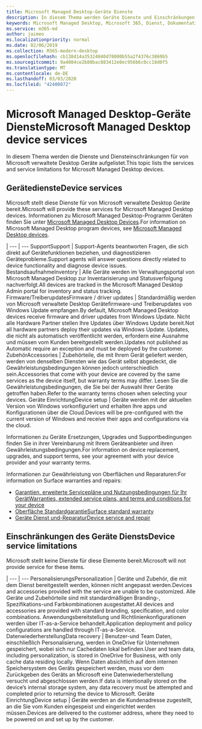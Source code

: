 ```yaml
---
title: Microsoft Managed Desktop-Geräte Dienste
description: In diesem Thema werden Geräte Dienste und Einschränkungen für Microsoft Managed Desktop aufgeführt.
keywords: Microsoft Managed Desktop, Microsoft 365, Dienst, Dokumentation
ms.service: m365-md
author: jaimeo
ms.localizationpriority: normal
ms.date: 02/06/2019
ms.collection: M365-modern-desktop
ms.openlocfilehash: cb138d14a35324840d78000b55a2f4376c3869b5
ms.sourcegitcommit: 9a4084ce2b80bac883412e0ec956b6c0cc18d0f5
ms.translationtype: MT
ms.contentlocale: de-DE
ms.lasthandoff: 03/03/2020
ms.locfileid: "42400872"
---
```

# <a name="microsoft-managed-desktop-device-services"></a><span data-ttu-id="3b04b-104">Microsoft Managed Desktop-Geräte Dienste</span><span class="sxs-lookup"><span data-stu-id="3b04b-104">Microsoft Managed Desktop device services</span></span>

<span data-ttu-id="3b04b-105">In diesem Thema werden die Dienste und Diensteinschränkungen für von Microsoft verwaltete Desktop Geräte aufgelistet.</span><span class="sxs-lookup"><span data-stu-id="3b04b-105">This topic lists the services and service limitations for Microsoft Managed Desktop devices.</span></span>

## <a name="device-services"></a><span data-ttu-id="3b04b-106">Gerätedienste</span><span class="sxs-lookup"><span data-stu-id="3b04b-106">Device services</span></span>

<span data-ttu-id="3b04b-107">Microsoft stellt diese Dienste für von Microsoft verwaltete Desktop Geräte bereit.</span><span class="sxs-lookup"><span data-stu-id="3b04b-107">Microsoft will provide these services for Microsoft Managed Desktop devices.</span></span> <span data-ttu-id="3b04b-108">Informationen zu Microsoft Managed Desktop-Programm Geräten finden Sie unter [Microsoft Managed Desktop Devices](device-list.md).</span><span class="sxs-lookup"><span data-stu-id="3b04b-108">For information on Microsoft Managed Desktop program devices, see [Microsoft Managed Desktop devices](device-list.md).</span></span>

 | 
 --- | ---
<span data-ttu-id="3b04b-109">Support</span><span class="sxs-lookup"><span data-stu-id="3b04b-109">Support</span></span> | <span data-ttu-id="3b04b-110">Support-Agents beantworten Fragen, die sich direkt auf Gerätefunktionen beziehen, und diagnostizieren Geräteprobleme.</span><span class="sxs-lookup"><span data-stu-id="3b04b-110">Support agents will answer questions directly related to device functionality and diagnose device issues.</span></span>
<span data-ttu-id="3b04b-111">Bestandsaufnahme</span><span class="sxs-lookup"><span data-stu-id="3b04b-111">Inventory</span></span> | <span data-ttu-id="3b04b-112">Alle Geräte werden im Verwaltungsportal von Microsoft Managed Desktop zur Inventarisierung und Statusverfolgung nachverfolgt.</span><span class="sxs-lookup"><span data-stu-id="3b04b-112">All devices are tracked in the Microsoft Managed Desktop Admin portal for inventory and status tracking.</span></span>
<span data-ttu-id="3b04b-113">Firmware/Treiberupdates</span><span class="sxs-lookup"><span data-stu-id="3b04b-113">Firmware / driver updates</span></span> | <span data-ttu-id="3b04b-114">Standardmäßig werden von Microsoft verwaltete Desktop Gerätefirmware-und Treiberupdates von Windows Update empfangen.</span><span class="sxs-lookup"><span data-stu-id="3b04b-114">By default, Microsoft Managed Desktop devices receive firmware and driver updates from Windows Update.</span></span> <span data-ttu-id="3b04b-115">Nicht alle Hardware Partner stellen Ihre Updates über Windows Update bereit.</span><span class="sxs-lookup"><span data-stu-id="3b04b-115">Not all hardware partners deploy their updates via Windows Update.</span></span> <span data-ttu-id="3b04b-116">Updates, die nicht als automatisch veröffentlicht werden, erfordern eine Ausnahme und müssen vom Kunden bereitgestellt werden.</span><span class="sxs-lookup"><span data-stu-id="3b04b-116">Updates not published as Automatic require an exception and must be deployed by the customer.</span></span>
<span data-ttu-id="3b04b-117">Zubehör</span><span class="sxs-lookup"><span data-stu-id="3b04b-117">Accessories</span></span> | <span data-ttu-id="3b04b-118">Zubehörteile, die mit Ihrem Gerät geliefert werden, werden von denselben Diensten wie das Gerät selbst abgedeckt, die Gewährleistungsbedingungen können jedoch unterschiedlich sein.</span><span class="sxs-lookup"><span data-stu-id="3b04b-118">Accessories that come with your device are covered by the same services as the device itself, but warranty terms may differ.</span></span> <span data-ttu-id="3b04b-119">Lesen Sie die Gewährleistungsbedingungen, die Sie bei der Auswahl Ihrer Geräte getroffen haben.</span><span class="sxs-lookup"><span data-stu-id="3b04b-119">Refer to the warranty terms chosen when selecting your devices.</span></span> 
<span data-ttu-id="3b04b-120">Geräte Einrichtung</span><span class="sxs-lookup"><span data-stu-id="3b04b-120">Device setup</span></span>    | <span data-ttu-id="3b04b-121">Geräte werden mit der aktuellen Version von Windows vorkonfiguriert und erhalten Ihre apps und Konfigurationen über die Cloud.</span><span class="sxs-lookup"><span data-stu-id="3b04b-121">Devices will be pre-configured with the current version of Windows and receive their apps and configurations via the cloud.</span></span> 

<span data-ttu-id="3b04b-122">Informationen zu Geräte Ersetzungen, Upgrades und Supportbedingungen finden Sie in ihrer Vereinbarung mit Ihrem Geräteanbieter und ihren Gewährleistungsbedingungen.</span><span class="sxs-lookup"><span data-stu-id="3b04b-122">For information on device replacement, upgrades, and support terms, see your agreement with your device provider and your warranty terms.</span></span>

<span data-ttu-id="3b04b-123">Informationen zur Gewährleistung von Oberflächen und Reparaturen:</span><span class="sxs-lookup"><span data-stu-id="3b04b-123">For information on Surface warranties and repairs:</span></span>
- [<span data-ttu-id="3b04b-124">Garantien, erweiterte Servicepläne und Nutzungsbedingungen für Ihr Gerät</span><span class="sxs-lookup"><span data-stu-id="3b04b-124">Warranties, extended service plans, and terms and conditions for your device</span></span>](https://support.microsoft.com/help/4040687/info-about-warranties-extended-service-plans-and-terms-conditions)
- [<span data-ttu-id="3b04b-125">Oberfläche Standardgarantie</span><span class="sxs-lookup"><span data-stu-id="3b04b-125">Surface standard warranty</span></span>](https://support.microsoft.com/help/4036296)
- [<span data-ttu-id="3b04b-126">Geräte Dienst und-Reparatur</span><span class="sxs-lookup"><span data-stu-id="3b04b-126">Device service and repair</span></span>](https://support.microsoft.com/devices)

## <a name="device-service-limitations"></a><span data-ttu-id="3b04b-127">Einschränkungen des Geräte Diensts</span><span class="sxs-lookup"><span data-stu-id="3b04b-127">Device service limitations</span></span>

<span data-ttu-id="3b04b-128">Microsoft stellt keine Dienste für diese Elemente bereit.</span><span class="sxs-lookup"><span data-stu-id="3b04b-128">Microsoft will not provide service for these items.</span></span>

 | 
 --- | ---
<span data-ttu-id="3b04b-129">Personalisierungs</span><span class="sxs-lookup"><span data-stu-id="3b04b-129">Personalization</span></span> | <span data-ttu-id="3b04b-130">Geräte und Zubehör, die mit dem Dienst bereitgestellt werden, können nicht angepasst werden.</span><span class="sxs-lookup"><span data-stu-id="3b04b-130">Devices and accessories provided with the service are unable to be customized.</span></span> <span data-ttu-id="3b04b-131">Alle Geräte und Zubehörteile sind mit standardmäßigen Branding-, Spezifikations-und Farbkombinationen ausgestattet.</span><span class="sxs-lookup"><span data-stu-id="3b04b-131">All devices and accessories are provided with standard branding, specification, and color combinations.</span></span> <span data-ttu-id="3b04b-132">Anwendungsbereitstellung und Richtlinienkonfigurationen werden über IT-as-a-Service behandelt.</span><span class="sxs-lookup"><span data-stu-id="3b04b-132">Application deployment and policy configurations are handled through IT-as-a-Service.</span></span>
<span data-ttu-id="3b04b-133">Datenwiederherstellung</span><span class="sxs-lookup"><span data-stu-id="3b04b-133">Data recovery</span></span> | <span data-ttu-id="3b04b-134">Benutzer-und Team Daten, einschließlich Personalisierung, werden in OneDrive für Unternehmen gespeichert, wobei sich nur Cachedaten lokal befinden.</span><span class="sxs-lookup"><span data-stu-id="3b04b-134">User and team data, including personalization, is stored in OneDrive for Business, with only cache data residing locally.</span></span> <span data-ttu-id="3b04b-135">Wenn Daten absichtlich auf dem internen Speichersystem des Geräts gespeichert werden, muss vor dem Zurückgeben des Geräts an Microsoft eine Datenwiederherstellung versucht und abgeschlossen werden.</span><span class="sxs-lookup"><span data-stu-id="3b04b-135">If data is intentionally stored on the device’s internal storage system, any data recovery must be attempted and completed prior to returning the device to Microsoft.</span></span>
<span data-ttu-id="3b04b-136">Geräte Einrichtung</span><span class="sxs-lookup"><span data-stu-id="3b04b-136">Device setup</span></span> | <span data-ttu-id="3b04b-137">Geräte werden an die Kundenadresse zugestellt, an die Sie vom Kunden eingespeist und eingerichtet werden müssen.</span><span class="sxs-lookup"><span data-stu-id="3b04b-137">Devices are delivered to the customer address, where they need to be powered on and set up by the customer.</span></span>
